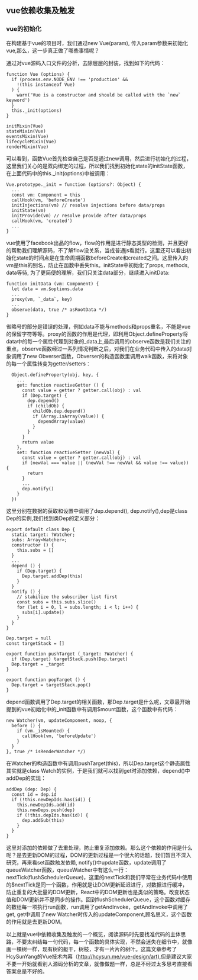 ## vue依赖收集及触发

### vue的初始化

在构建基于vue的项目时，我们通过new Vue(param), 传入param参数来初始化vue,那么，这一步真正做了哪些事情呢？

通过对vue源码入口文件的分析，去除层层的封装，找到如下的代码：

    function Vue (options) {
      if (process.env.NODE_ENV !== 'production' &&
        !(this instanceof Vue)
      ) {
        warn('Vue is a constructor and should be called with the `new` keyword')
      }
      this._init(options)
    }

    initMixin(Vue)
    stateMixin(Vue)
    eventsMixin(Vue)
    lifecycleMixin(Vue)
    renderMixin(Vue)

可以看到，函数Vue首先检查自己是否是通过new调用，然后进行初始化的过程，这里我们关心的是双向绑定的过程，所以我们找到初始化state的initState函数，在上面代码中的this._init(options)中被调用：

    Vue.prototype._init = function (options?: Object) {
      ...
      const vm: Component = this
      callHook(vm, 'beforeCreate')
      initInjections(vm) // resolve injections before data/props
      initState(vm)
      initProvide(vm) // resolve provide after data/props
      callHook(vm, 'created')
      ...
    }

vue使用了facebook出品的flow，flow的作用是进行静态类型的检测，并且更好的帮助我们理解源码，不了解flow没关系，当成普通js看就行。这里还可以看出初始化state的时间点是在生命周期函数beforeCreate和created之间。这里传入的vm是this的别名，防止在函数中丢失this。initState中初始化了props, methods, data等待, 为了更简便的理解，我们只关注data部分，继续进入initData:

    function initData (vm: Component) {
      let data = vm.$options.data
      ...
      proxy(vm, `_data`, key)
      ...
      observe(data, true /* asRootData */)
    }

省略号的部分是错误的处理，例如data不能与methods和props重名，不能是vue的保留字符等等。proxy的函数的作用是代理，即利用Object.defineProperty将data中的每一个属性代理到对象的_data上,最后调用的observe函数是我们关注的重点，observe函数经过一系列情况判断之后，对我们在业务代码中传入的data对象调用了new Obverser函数，Obverser的构造函数里调用walk函数，来将对象的每一个属性转变为getter/setters：

      Object.defineProperty(obj, key, {
        ...
        get: function reactiveGetter () {
          const value = getter ? getter.call(obj) : val
          if (Dep.target) {
            dep.depend()
            if (childOb) {
              childOb.dep.depend()
              if (Array.isArray(value)) {
                dependArray(value)
              }
            }
          }
          return value
        },
        set: function reactiveSetter (newVal) {
          const value = getter ? getter.call(obj) : val
          if (newVal === value || (newVal !== newVal && value !== value)) {
            return
          }
          ...
          dep.notify()
        }
      })
      
这里分别在数据的获取和设置中调用了dep.depend(), dep.notify(),dep是class Dep的实例,我们找到类Dep的定义部分：

    export default class Dep {
      static target: ?Watcher;
      subs: Array<Watcher>;
      constructor () {
        this.subs = []
      }
      ...
      depend () {
        if (Dep.target) {
          Dep.target.addDep(this)
        }
      }
      notify () {
        // stabilize the subscriber list first
        const subs = this.subs.slice()
        for (let i = 0, l = subs.length; i < l; i++) {
          subs[i].update()
        }
      }
    }

    Dep.target = null
    const targetStack = []

    export function pushTarget (_target: ?Watcher) {
      if (Dep.target) targetStack.push(Dep.target)
      Dep.target = _target
    }

    export function popTarget () {
      Dep.target = targetStack.pop()
    }

depend函数调用了Dep.target的相关函数，那Dep.target是什么呢，文章最开始提到的vue初始化中的_init函数中有调用$mount函数，这个函数中有代码：

    new Watcher(vm, updateComponent, noop, {
      before () {
        if (vm._isMounted) {
          callHook(vm, 'beforeUpdate')
        }
      }
    }, true /* isRenderWatcher */)

在Watcher的构造函数中有调用pushTarget(this)，所以Dep.target这个静态属性其实就是class Watch的实例，于是我们就可以找到get时添加依赖，depend()中addDep的实现：

    addDep (dep: Dep) {
      const id = dep.id
      if (!this.newDepIds.has(id)) {
        this.newDepIds.add(id)
        this.newDeps.push(dep)
        if (!this.depIds.has(id)) {
          dep.addSub(this)
        }
      }
    }

这里对添加的依赖做了去重处理，防止重复添加依赖。那么这个依赖的作用是什么呢？是去更新DOM的过程，DOM的更新过程是一个很大的话题，我们暂且不深入研究，再来看set函数触发依赖, notify()中update函数，update调用了queueWatcher函数，queueWatcher中有这么一行：nextTick(flushSchedulerQueue)，这里的nextTick和我们平常在业务代码中使用的$nextTick是同一个函数，作用就是让DOM更新延迟进行，对数据进行缓冲，防止重复的大批量的DOM更新，React中的DOM更新也是类似的策略。改变状态值和DOM更新并不是同步的操作。回到flushSchedulerQueue，这个函数对缓存的数组每一项执行run函数，run调用了getAndInvoke，getAndInvoke中调用了get, get中调用了new Watcher时传入的updateComponent,顾名思义，这个函数的作用就是去更新DOM。

以上就是vue中依赖收集及触发的一个概览，阅读源码时先要找准代码的主体思路，不要太纠结每一句代码，每一个函数的具体实现，不然会迷失在细节中，就像画一棵树一样，现有树的躯干，树枝，才有一片片的树叶。这篇文章参考了HcySunYang的Vue技术内幕（http://hcysun.me/vue-design/art),但是建议大家不要一开始就看别人源码分析的文章，就像做题一样，总是不经过太多思考直接看答案总是不好的。










